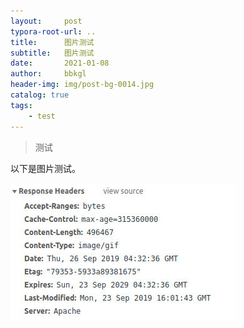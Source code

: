 ```yaml
---
layout:     post
typora-root-url: ..
title:      图片测试
subtitle:   图片测试
date:       2021-01-08
author:     bbkgl
header-img: img/post-bg-0014.jpg
catalog: true
tags:
    - test
---
```


> 测试

以下是图片测试。

![](/cloud_img/5db02dc68b58bc7bf7d1fe3c.jpg)
